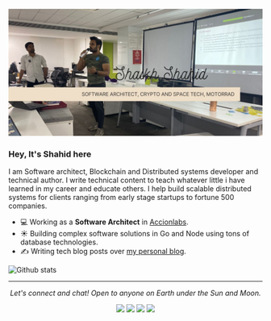 ![Shahid Shaikh Introduction](https://github.com/shaikh-shahid/shaikh-shahid/blob/master/Shahid%20shaikh.jpg)

### Hey, It's Shahid here
I am Software architect, Blockchain and Distributed systems developer and technical author. I write technical content to teach whatever little i have learned in my career and educate others. I help build scalable distributed systems for clients ranging from early stage startups to fortune 500 companies.

- 💻 Working as a **Software Architect** in [Accionlabs](https://www.accionlabs.com/).
- ☀️ Building complex software solutions in Go and Node using tons of database technologies.
- ✍️ Writing tech blog posts over [my personal blog](https://shaikhshahid.com/).

![Github stats](https://github-readme-stats.vercel.app/api?username=shaikh-shahid&theme=highcontrast&show_icons=true&count_private=true)

<hr>
<p align="center">
  <i>Let's connect and chat! Open to anyone on Earth under the Sun and Moon.</i>
<p align="center">
    <a href="https://twitter.com/shahidontech" alt="Twitter"><img src="https://camo.githubusercontent.com/27771a4aa7fe3d002a2da9bb569b957a1ffd2596d33f5f9f096873fa3afc0364/68747470733a2f2f696d672e736869656c64732e696f2f62616467652f747769747465722d2532333144413146322e7376673f267374796c653d666f722d7468652d6261646765266c6f676f3d74776974746572266c6f676f436f6c6f723d776869746526636f6c6f723d303731413243"></a>
    <a href="https://www.linkedin.com/in/skshahid//" alt="Linkedin"><img src="https://camo.githubusercontent.com/d172f6a369d02965f3da49c760be13075d88c292531a454ff34a64f79fcb0e64/68747470733a2f2f696d672e736869656c64732e696f2f62616467652f6c696e6b6564696e2d2532333030373742352e7376673f267374796c653d666f722d7468652d6261646765266c6f676f3d6c696e6b6564696e266c6f676f436f6c6f723d776869746526636f6c6f723d303731413243"></a>
    <a href="https://www.instagram.com/shahid_sk/" alt="Instagram"><img src="https://camo.githubusercontent.com/6f972f654ee28881f3224ce5431acc16918b7bedf3b392a0cdde216fca31db2c/68747470733a2f2f696d672e736869656c64732e696f2f62616467652f696e7374616772616d2d2532334534343035462e7376673f267374796c653d666f722d7468652d6261646765266c6f676f3d696e7374616772616d266c6f676f436f6c6f723d776869746526636f6c6f723d303731413243"></a>   
    <a href="https://dev.to/shaikhshahid" alt="Dev"><img src="https://camo.githubusercontent.com/090653016fb1270ef3ee6b4116a8d5a5e9c4ba9e44bfe92c6bde4121aaaa6a1d/68747470733a2f2f696d672e736869656c64732e696f2f62616467652f4465762d2532333144413146322e7376673f267374796c653d666f722d7468652d6261646765266c6f676f3d446576266c6f676f436f6c6f723d776869746526636f6c6f723d303731413243"></a>    
</p>
  
</p>
